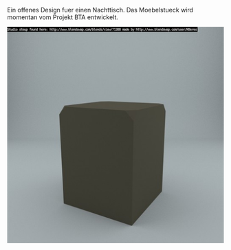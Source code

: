 Ein offenes Design fuer einen Nachttisch. Das Moebelstueck wird momentan vom Projekt BTA entwickelt.

![Alt text](https://raw.githubusercontent.com/fablab-neckar-alb/bta-nachttisch/master/preview.jpg "Dieses Preview wird mit dem Fortschritt des Projektes aktualisiert werden")
